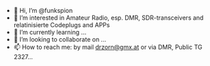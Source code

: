 - 👋 Hi, I’m @funkspion
- 👀 I’m interested in Amateur Radio, esp. DMR, SDR-transceivers and relatinisierte Codeplugs and APPs
- 🌱 I’m currently learning ...
- 💞️ I’m looking to collaborate on ...
- 📫 How to reach me: by mail drzorn@gmx.at or via DMR, Public TG 2327...

<!---
funkspion/funkspion is a ✨ special ✨ repository because its `README.md` (this file) appears on your GitHub profile.
You can click the Preview link to take a look at your changes.
--->

